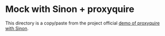 # Mock with Sinon + proxyquire

This directory is a copy/paste from the project official [demo of proxyquire with Sinon](https://github.com/sinonjs/demo-proxyquire).